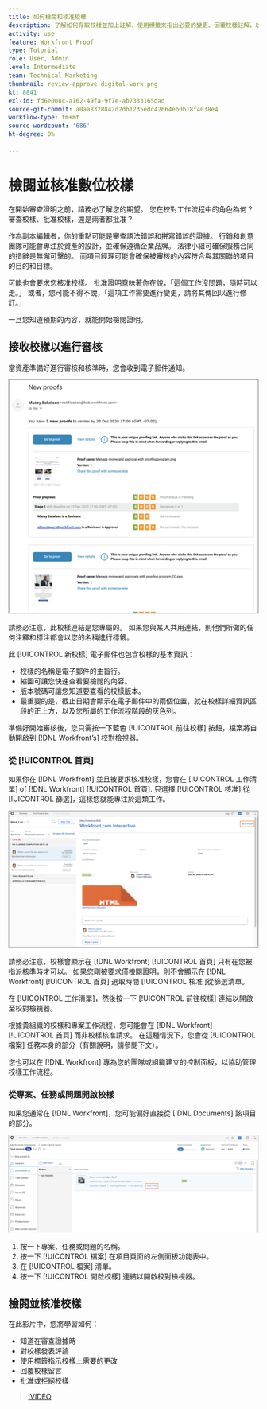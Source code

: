 ```yaml
---
title: 如何檢閱和核准校樣
description: 了解如何存取校樣並加上註解、使用標籤來指出必要的變更、回覆校樣註解，以及在 [!DNL Workfront].
activity: use
feature: Workfront Proof
type: Tutorial
role: User, Admin
level: Intermediate
team: Technical Marketing
thumbnail: review-approve-digital-work.png
kt: 8841
exl-id: fd6e008c-a162-49fa-9f7e-ab7333165dad
source-git-commit: a0aa8328842d2db1235edc42664eb0b18f4038e4
workflow-type: tm+mt
source-wordcount: '686'
ht-degree: 0%

---
```


# 檢閱並核准數位校樣

在開始審查證明之前，請務必了解您的期望。 您在校對工作流程中的角色為何？ 審查校樣、批准校樣，還是兩者都批准？

作為副本編輯者，你的重點可能是審查語法錯誤和拼寫錯誤的證據。 行銷和創意團隊可能會專注於資產的設計，並確保遵循企業品牌。 法律小組可確保服務合同的措辭是無懈可擊的。 而項目經理可能會確保被審核的內容符合與其關聯的項目的目的和目標。

可能也會要求您核准校樣。 批准證明意味著你在說，「這個工作沒問題，隨時可以走。」 或者，您可能不得不說，「這項工作需要進行變更，請將其傳回以進行修訂。」

一旦您知道預期的內容，就能開始檢閱證明。

## 接收校樣以進行審核

當資產準備好進行審核和核準時，您會收到電子郵件通知。

![新校樣電子郵件的影像，要求檢閱和核准 [!DNL  Workfront].](assets/new-proof-emails.png)

請務必注意，此校樣連結是您專屬的。 如果您與某人共用連結，則他們所做的任何注釋和標注都會以您的名稱進行標籤。

此 [!UICONTROL 新校樣] 電子郵件也包含校樣的基本資訊：

* 校樣的名稱是電子郵件的主旨行。
* 縮圖可讓您快速查看要檢閱的內容。
* 版本號碼可讓您知道要查看的校樣版本。
* 最重要的是，截止日期會顯示在電子郵件中的兩個位置，就在校樣詳細資訊區段的正上方，以及您所屬的工作流程階段的灰色列。

準備好開始審核後，您只需按一下藍色 [!UICONTROL 前往校樣] 按鈕，檔案將自動開啟到 [!DNL Workfront’s] 校對檢視器。

### 從 [!UICONTROL 首頁]

如果你在 [!DNL Workfront] 並且被要求核准校樣，您會在 [!UICONTROL 工作清單] of [!DNL Workfront] [!UICONTROL 首頁]. 只選擇 [!UICONTROL 核准] 從 [!UICONTROL 篩選]，這樣您就能專注於這類工作。

![的影像 [!DNL Workfront] [!UICONTROL 首頁] 和 [!UICONTROL 核准] 已啟用篩選，並從清單中選取校樣。](assets/open-proof-from-home.png)

請務必注意，校樣會顯示在 [!DNL Workfront] [!UICONTROL 首頁] 只有在您被指派核準時才可以。 如果您剛被要求僅檢閱證明，則不會顯示在 [!DNL Workfront] [!UICONTROL 首頁] 選取時間 [!UICONTROL 核准 ]從篩選清單。

在 [!UICONTROL 工作清單]，然後按一下 [!UICONTROL 前往校樣] 連結以開啟至校對檢視器。

根據貴組織的校樣和專案工作流程，您可能會在 [!DNL Workfront] [!UICONTROL 首頁] 而非校樣核准請求。 在這種情況下，您會從 [!UICONTROL 檔案] 任務本身的部分（有關說明，請參閱下文）。

您也可以在 [!DNL Workfront] 專為您的團隊或組織建立的控制面板，以協助管理校樣工作流程。

### 從專案、任務或問題開啟校樣

如果您通常在 [!DNL Workfront]，您可能偏好直接從 [!DNL Documents] 該項目的部分。

![的影像 [!UICONTROL 檔案] 在 [!DNL  Workfront] 任務 [!UICONTROL 開啟校樣 ]反白顯示連結。](assets/open-proof-from-documents.png)

1. 按一下專案、任務或問題的名稱。
2. 按一下 [!UICONTROL 檔案] 在項目頁面的左側面板功能表中。
3. 在 [!UICONTROL 檔案] 清單。
4. 按一下 [!UICONTROL 開啟校樣] 連結以開啟校對檢視器。

## 檢閱並核准校樣

在此影片中，您將學習如何：

* 知道在審查證據時
* 對校樣發表評論
* 使用標籤指示校樣上需要的更改
* 回覆校樣留言
* 批准或拒絕校樣

>[!VIDEO](https://video.tv.adobe.com/v/335141/?quality=12)

<!--
#### Learn more
* Create and manage proof comments
* Make decisions on a proof
* Review a static proof
* Tag users to share a proof
* Notifications for proof comments and decisions
-->

<!--
#### Guides
* Reviewing proofs in [!DNL Workfront]
* -->
